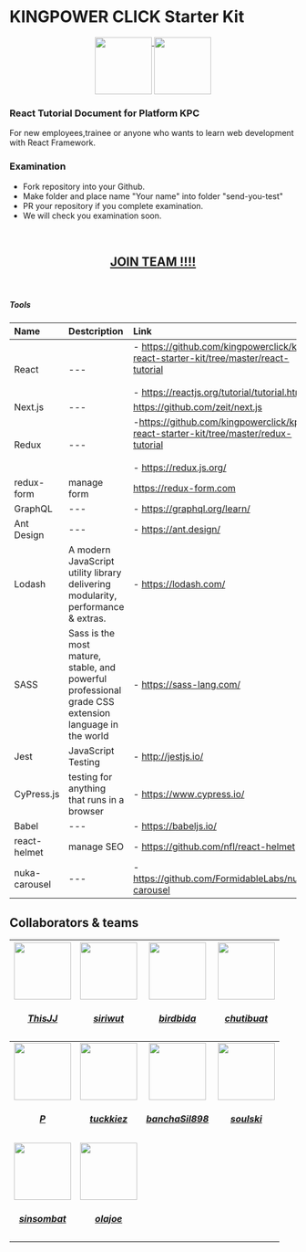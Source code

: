 # KINGPOWER CLICK Starter Kit
<p align="center" align="top">
<a href="https://www.kingpower.com" target="_blank">
<img height="100" align="top" src="https://upload.wikimedia.org/wikipedia/en/f/f6/King_Power_logo.png" />
</a>
<a href="https://www.kingpowerclick.com/" target="_blank">
<img height="100" align="top" src="https://www.th2booking.com/wp-content/uploads/2018/05/1520414931-0456-related_list_classifieds.png" />
</a>
</p>

### React Tutorial Document for Platform KPC

For new employees,trainee or anyone who wants to learn web development with React Framework.

### Examination
- Fork repository into your Github.
- Make folder and place name "Your name" into folder "send-you-test"
- PR your repository if you complete examination.
- We will check you examination soon.

<br />
<div align="center">
<h2><a href="https://kingpowerclick.com/category/career/teamtech/">JOIN TEAM !!!!</a></h2>
</div>

<br />

##### Tools 

| Name                    | Destcription           | Link  |
| :---------------------- |:-------------| :-----|
| React      | --- | - https://github.com/kingpowerclick/kpc-react-starter-kit/tree/master/react-tutorial <br /><br />-  https://reactjs.org/tutorial/tutorial.html|
| Next.js      | --- | https://github.com/zeit/next.js |
| Redux      | ---      |  -https://github.com/kingpowerclick/kpc-react-starter-kit/tree/master/redux-tutorial <br /><br />- https://redux.js.org/ |
| redux-form      | manage form     |   https://redux-form.com |
| GraphQL | ---      |    - https://graphql.org/learn/ |
| Ant Design      | ---      |   - https://ant.design/ |
| Lodash | A modern JavaScript utility library delivering modularity, performance & extras.      |    - https://lodash.com/ |
| SASS | Sass is the most mature, stable, and powerful professional grade CSS extension language in the world      |    - https://sass-lang.com/ |
| Jest | JavaScript Testing      |    - http://jestjs.io/ |
| CyPress.js | testing for anything that runs in a browser     |    - https://www.cypress.io/ |
| Babel | ---      |    - https://babeljs.io/ |
| react-helmet | manage SEO     |    - https://github.com/nfl/react-helmet |
| nuka-carousel | ---      |   - https://github.com/FormidableLabs/nuka-carousel |


## Collaborators & teams
|<a href="https://github.com/thisJJ"><img width="100" src="https://s3-ap-southeast-1.amazonaws.com/wpimages.kingpowerclick.com/prod/2018/05/14180338/Image-00141.jpg" /><div><h5>ThisJJ</h5></div></a>|<a href="https://github.com/siriwut"><img width="100" src="https://avatars1.githubusercontent.com/u/5721156?s=150" /><div><h5>siriwut</h5></div></a>|<a href="https://github.com/birdbida"><img width="100" src="https://s3-ap-southeast-1.amazonaws.com/wpimages.kingpowerclick.com/prod/2018/05/14180337/Image-00218.jpg" /><div><h5>birdbida</h5></div></a>|<a href="https://github.com/chutibuat"><img width="100" src="https://s3-ap-southeast-1.amazonaws.com/wpimages.kingpowerclick.com/prod/2018/05/14180319/Image-00388.jpg" /><div><h5>chutibuat</h5></div></a>|
|:-----:|:-----:|:-----:|:-----:|
|<a href="https://github.com/soulcruelz"><img width="100" src="https://s3-ap-southeast-1.amazonaws.com/wpimages.kingpowerclick.com/prod/2018/05/14180335/Image-00209.jpg" /><div><h5>P</h5></div></a>|<a href="https://github.com/tuckkiez"><img width="100" src="https://s3-ap-southeast-1.amazonaws.com/wpimages.kingpowerclick.com/prod/2018/05/14180317/Image-00378.jpg" /><div><h5>tuckkiez</h5></div></a>|<a href="https://github.com/banchaSil898"><img width="100" src="https://s3-ap-southeast-1.amazonaws.com/wpimages.kingpowerclick.com/prod/2018/05/14180344/Image-00116.jpg" /><div><h5>banchaSil898</h5></div></a>|<a href="https://github.com/soulski"><img width="100" src="https://s3-ap-southeast-1.amazonaws.com/wpimages.kingpowerclick.com/prod/2018/05/14180302/Image-00529.jpg" /><div><h5>soulski</h5></div></a>|
|<a href="https://github.com/sinsombat"><img width="100" src="https://s3-ap-southeast-1.amazonaws.com/wpimages.kingpowerclick.com/prod/2018/05/14180305/Image-00497.jpg" /><div><h5>sinsombat</h5></div></a>|<a href="https://github.com/olajoe"><img width="100" src="https://s3-ap-southeast-1.amazonaws.com/wpimages.kingpowerclick.com/prod/2018/05/14180328/Image-00297.jpg" /><div><h5>olajoe</h5></div></a>|


